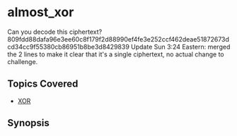 # almost_xor
Can you decode this ciphertext?
809fdd88dafa96e3ee60c8f179f2d88990ef4fe3e252ccf462deae51872673dcd34cc9f55380cb86951b8be3d8429839
Update Sun 3:24 Eastern: merged the 2 lines to make it clear that it's a single ciphertext, no actual change to challenge.
## Topics Covered

- [XOR](/cryptography/what-is-xor/)
## Synopsis

